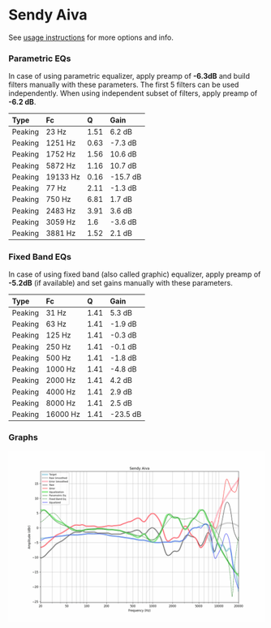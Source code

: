 # Sendy Aiva
See [usage instructions](https://github.com/jaakkopasanen/AutoEq#usage) for more options and info.

### Parametric EQs
In case of using parametric equalizer, apply preamp of **-6.3dB** and build filters manually
with these parameters. The first 5 filters can be used independently.
When using independent subset of filters, apply preamp of **-6.2 dB**.

| Type    | Fc       |    Q | Gain     |
|:--------|:---------|:-----|:---------|
| Peaking | 23 Hz    | 1.51 | 6.2 dB   |
| Peaking | 1251 Hz  | 0.63 | -7.3 dB  |
| Peaking | 1752 Hz  | 1.56 | 10.6 dB  |
| Peaking | 5872 Hz  | 1.16 | 10.7 dB  |
| Peaking | 19133 Hz | 0.16 | -15.7 dB |
| Peaking | 77 Hz    | 2.11 | -1.3 dB  |
| Peaking | 750 Hz   | 6.81 | 1.7 dB   |
| Peaking | 2483 Hz  | 3.91 | 3.6 dB   |
| Peaking | 3059 Hz  | 1.6  | -3.6 dB  |
| Peaking | 3881 Hz  | 1.52 | 2.1 dB   |

### Fixed Band EQs
In case of using fixed band (also called graphic) equalizer, apply preamp of **-5.2dB**
(if available) and set gains manually with these parameters.

| Type    | Fc       |    Q | Gain     |
|:--------|:---------|:-----|:---------|
| Peaking | 31 Hz    | 1.41 | 5.3 dB   |
| Peaking | 63 Hz    | 1.41 | -1.9 dB  |
| Peaking | 125 Hz   | 1.41 | -0.3 dB  |
| Peaking | 250 Hz   | 1.41 | -0.1 dB  |
| Peaking | 500 Hz   | 1.41 | -1.8 dB  |
| Peaking | 1000 Hz  | 1.41 | -4.8 dB  |
| Peaking | 2000 Hz  | 1.41 | 4.2 dB   |
| Peaking | 4000 Hz  | 1.41 | 2.9 dB   |
| Peaking | 8000 Hz  | 1.41 | 2.5 dB   |
| Peaking | 16000 Hz | 1.41 | -23.5 dB |

### Graphs
![](./Sendy%20Aiva.png)